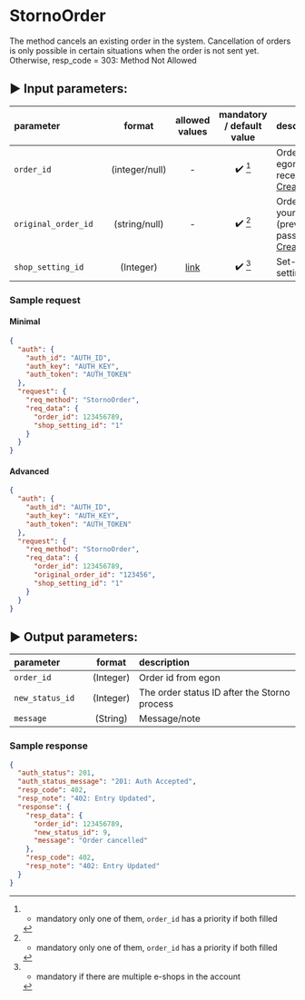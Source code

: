 # StornoOrder

The method cancels an existing order in the system. Cancellation of orders is only possible in certain situations when
the order is not sent yet. Otherwise, resp_code = 303: Method Not Allowed

## :arrow_forward: Input parameters:

| parameter           |     |     format     |                        allowed values                         | mandatory / default value | description                                                                        |
|:--------------------|:----|:--------------:|:-------------------------------------------------------------:|:-------------------------:|:-----------------------------------------------------------------------------------|
| `order_id `         |     | (integer/null) |                               -                               |  :heavy_check_mark: [^1]  | Order id from egon (previously received from [CreateNewOrder](CreateNewOrder.md))  |
| `original_order_id` |     | (string/null)  |                               -                               |  :heavy_check_mark: [^1]  | Order id from your shop (previously passed to [CreateNewOrder](CreateNewOrder.md)) |
| `shop_setting_id`   |     |   (Integer)    | [link](https://egon.isklad.com/klient/settings-shop-settings) |  :heavy_check_mark: [^2]  | Set-to-order setting ID                                                            |

### Sample request

#### Minimal

```json
{
  "auth": {
    "auth_id": "AUTH_ID",
    "auth_key": "AUTH_KEY",
    "auth_token": "AUTH_TOKEN"
  },
  "request": {
    "req_method": "StornoOrder",
    "req_data": {
      "order_id": 123456789,
      "shop_setting_id": "1"
    }
  }
}
```

#### Advanced

```json
{
  "auth": {
    "auth_id": "AUTH_ID",
    "auth_key": "AUTH_KEY",
    "auth_token": "AUTH_TOKEN"
  },
  "request": {
    "req_method": "StornoOrder",
    "req_data": {
      "order_id": 123456789,
      "original_order_id": "123456",
      "shop_setting_id": "1"
    }
  }
}
```

## :arrow_forward: Output parameters:

| parameter       |     |  format   | description                                   |
|:----------------|:----|:---------:|:----------------------------------------------|
| `order_id`      |     | (Integer) | Order id from egon                            |
| `new_status_id` |     | (Integer) | The order status ID after the Storno process  |
| `message`       |     | (String)  | Message/note                                  |

### Sample response

```json
{
  "auth_status": 201,
  "auth_status_message": "201: Auth Accepted",
  "resp_code": 402,
  "resp_note": "402: Entry Updated",
  "response": {
    "resp_data": {
      "order_id": 123456789,
      "new_status_id": 9,
      "message": "Order cancelled"
    },
    "resp_code": 402,
    "resp_note": "402: Entry Updated"
  }
}
```

[^1]: - mandatory only one of them, `order_id` has a priority if both filled  
[^2]: - mandatory if there are multiple e-shops in the account
